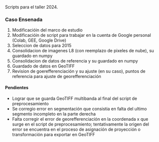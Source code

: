 Scripts para el taller 2024.

### Caso Ensenada
1) Modificacióin del marco de estudio
2) Modificacióin de script para trabajar en la cuenta de Google personal (Colab, GEE, Google Drive)
3) Seleccion de datos para 2015
4) Consolidacion de imagenes L8 (con reemplazo de pixeles de nube), su guardado en numpy
5) Consolidacion de datos de referencia y su guardado en numpy
6) Guardado de datos en GeoTIFF
7) Revision de goerefferenciación y su ajuste (en su caso), puntos de referencia para ajuste de georefferenciación

#### Pendientes
* Lograr que se guarda GeoTIFF multibanda al final del script de preprocesamiento
* Se corregio error en segmentación que consistia en falta del ultimo segmento incompleto en la parte derecha
* Falta corregir el error de georefferenciación en la coordenada x que surge en el script de preprocesamiento; tentativamente la origen del error se encuentra en el proceso de asignación de proyección o transformación para exportar en GeoTIFF
